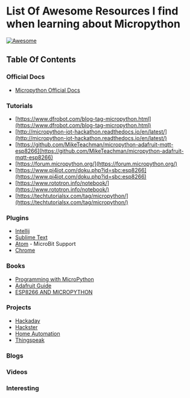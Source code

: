 # List Of Awesome Resources I find when learning about Micropython
[![Awesome](https://awesome.re/badge.svg)](https://awesome.re)

## Table Of Contents

### Official Docs

- [Micropython Official Docs](http://docs.micropython.org)

### Tutorials

* [https://www.dfrobot.com/blog-tag-micropython.html](https://www.dfrobot.com/blog-tag-micropython.html)
* [http://micropython-iot-hackathon.readthedocs.io/en/latest/](http://micropython-iot-hackathon.readthedocs.io/en/latest/)
* [https://github.com/MikeTeachman/micropython-adafruit-mqtt-esp8266](https://github.com/MikeTeachman/micropython-adafruit-mqtt-esp8266)
* [https://forum.micropython.org/](https://forum.micropython.org/)
* [https://www.pi4iot.com/doku.php?id=sbc:esp8266](https://www.pi4iot.com/doku.php?id=sbc:esp8266)
* [https://www.rototron.info/notebook/](https://www.rototron.info/notebook/)
* [https://techtutorialsx.com/tag/micropython/](https://techtutorialsx.com/tag/micropython/)

### Plugins
* [Intellij](https://github.com/vlasovskikh/intellij-micropython)
* [Sublime Text](https://github.com/gepd/uPiotMicroPythonTool)
* [Atom](https://atom.io/packages/microbit-python) -  MicroBit Support
* [Chrome](https://chrome.google.com/webstore/detail/micropython/lhdjeebhcalhgnbigbngiaglmladclbo?hl=en-GB)


### Books
* [Programming with MicroPython](http://shop.oreilly.com/product/0636920056515.do)
* [Adafruit Guide](https://cdn-learn.adafruit.com/downloads/pdf/micropython-basics-what-is-micropython.pdf)
* [ESP8266 AND MICROPYTHON](https://www.elektor.com/esp8266-and-micropython-e-book)

### Projects
* [Hackaday](https://hackaday.io/projects?tag=micropython)
* [Hackster](https://www.hackster.io/projects/tags/micropython)
* [Home Automation](https://medium.com/@rxseger/esp8266-first-project-home-automation-with-relays-switches-pwm-and-an-adc-ad25f317c74f)
* [Thingspeak](https://blog.gypsyengineer.com/en/diy-electronics/micropython-esp8266-sending-data-to-thingspeak.html)
### Blogs

### Videos

### Interesting